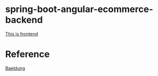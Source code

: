 # spring-boot-angular-ecommerce-backend

<a href="https://github.com/dickanirwansyah/spring-boot-angular-ecommerce-frontend">This is frontend</a>

# Reference 

<a href="https://github.com/eugenp/tutorials">Baeldung</a>
